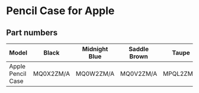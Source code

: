 # Pencil Case for Apple

## Part numbers

| Model | Black | Midnight Blue | Saddle Brown | Taupe |
|-------|-----|-----|-----|-----|
| Apple Pencil Case | MQ0X2ZM/A | MQ0W2ZM/A | MQ0V2ZM/A | MPQL2ZM/A |
